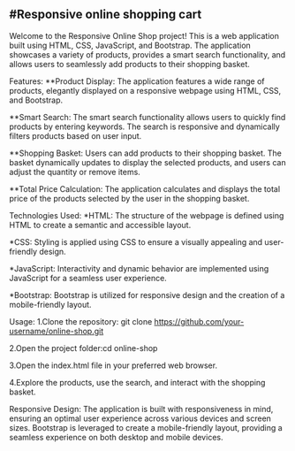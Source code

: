 #Responsive online shopping cart 
--------------------------------------
Welcome to the Responsive Online Shop project! This is a web application built using HTML, CSS, JavaScript, and Bootstrap. The application showcases a variety of products, provides a smart search functionality, and allows users to seamlessly add products to their shopping basket.

Features:
  **Product Display: The application features a wide range of products, elegantly displayed on a responsive webpage using HTML, CSS, and Bootstrap.

  **Smart Search: The smart search functionality allows users to quickly find products by entering keywords. The search is responsive and dynamically filters products based on user 
  input.

  **Shopping Basket: Users can add products to their shopping basket. The basket dynamically updates to display the selected products, and users can adjust the quantity or remove items.

  **Total Price Calculation: The application calculates and displays the total price of the products selected by the user in the shopping basket.

Technologies Used:
  *HTML: The structure of the webpage is defined using HTML to create a semantic and accessible layout.
  
  *CSS: Styling is applied using CSS to ensure a visually appealing and user-friendly design.
  
  *JavaScript: Interactivity and dynamic behavior are implemented using JavaScript for a seamless user experience.
  
  *Bootstrap: Bootstrap is utilized for responsive design and the creation of a mobile-friendly layout.


Usage:
  1.Clone the repository: git clone https://github.com/your-username/online-shop.git
  
  2.Open the project folder:cd online-shop
  
  3.Open the index.html file in your preferred web browser.
  
  4.Explore the products, use the search, and interact with the shopping basket.


Responsive Design:
The application is built with responsiveness in mind, ensuring an optimal user experience across various devices and screen sizes. 
Bootstrap is leveraged to create a mobile-friendly layout, providing a seamless experience on both desktop and mobile devices.
